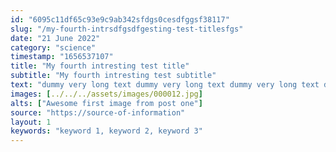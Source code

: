 ```yaml
---
id: "6095c11df65c93e9c9ab342sfdgs0cesdfggsf38117"
slug: "/my-fourth-intrsdfgsdfgesting-test-titlesfgs"
date: "21 June 2022"
category: "science"
timestamp: "1656537107"
title: "My fourth intresting test title"
subtitle: "My fourth intresting test subtitle"
text: "dummy very long text dummy very long text dummy very long text dummy very long text dummy very long text dummy very long text dummy very long text dummy very long text dummy very long text dummy very long text dummy very long text dummy very long text dummy very long text dummy very long text dummy very long text dummy very long text "
images: [../../../assets/images/000012.jpg]
alts: ["Awesome first image from post one"]
source: "https://source-of-information"
layout: 1
keywords: "keyword 1, keyword 2, keyword 3"
---
```

